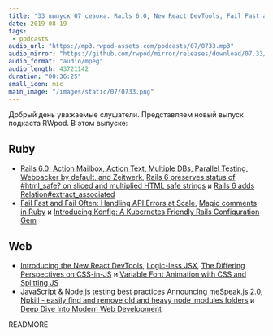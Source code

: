 ```yaml
---
title: "33 выпуск 07 сезона. Rails 6.0, New React DevTools, Fail Fast and Fail Often, Konfig, meSpeak.js 2.0, Npkill и прочее"
date: 2019-08-19
tags:
 - podcasts
audio_url: "https://mp3.rwpod-assets.com/podcasts/07/0733.mp3"
audio_mirror: "https://github.com/rwpod/mirror/releases/download/07.33/0733.mp3"
audio_format: "audio/mpeg"
audio_length: 43721142
duration: "00:36:25"
small_icon: mic
main_image: "/images/static/07/0733.png"
---
```


Добрый день уважаемые слушатели. Представляем новый выпуск подкаста RWpod. В этом выпуске:

## Ruby

 - [Rails 6.0: Action Mailbox, Action Text, Multiple DBs, Parallel Testing, Webpacker by default, and Zeitwerk](https://weblog.rubyonrails.org/2019/8/15/Rails-6-0-final-release/), [Rails 6 preserves status of #html_safe? on sliced and multiplied HTML safe strings](https://blog.bigbinary.com/2019/08/13/rails-6-preserves-status-of-html_safe-on-sliced-and-multiplied-html-safe-strings.html) и [Rails 6 adds Relation#extract_associated](https://blog.saeloun.com/2019/08/15/rails-6-extract-associated.html)
 - [Fail Fast and Fail Often: Handling API Errors at Scale](https://monolist.co/blog/2019/08/fail-fast-and-fail-often/), [Magic comments in Ruby](https://medium.com/@farsi_mehdi/magic-comments-in-ruby-81d45ff92e34) и [Introducing Konfig: A Kubernetes Friendly Rails Configuration Gem](https://blog.cloud66.com/introducing-konfig-a-kubernetes-friendly-rails-configuration-gem/)

## Web

 - [Introducing the New React DevTools](https://reactjs.org/blog/2019/08/15/new-react-devtools.html), [Logic-less JSX](https://verekia.com/react/logic-less-jsx/), [The Differing Perspectives on CSS-in-JS](https://css-tricks.com/the-differing-perspectives-on-css-in-js/) и [Variable Font Animation with CSS and Splitting JS](https://css-irl.info/variable-font-animation-with-css-and-splitting-js/)
 - [JavaScript & Node.js testing best practices](https://github.com/goldbergyoni/javascript-testing-best-practices) [Announcing meSpeak.js 2.0](https://www.masswerk.at/nowgobang/2019/mespeak_2_0), [Npkill - easily find and remove old and heavy node_modules folders](https://npkill.js.org/) и [Deep Dive Into Modern Web Development](https://fullstackopen.com/en/)

READMORE

